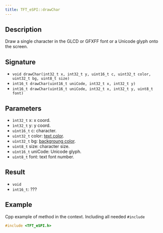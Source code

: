 ```yaml
---
title: TFT_eSPI::drawChar 
---
```


## Description

Draw a single character in the GLCD or GFXFF font or a Unicode glyph onto the screen.

## Signature

* `void drawChar(int32_t x, int32_t y, uint16_t c, uint32_t color, uint32_t bg, uint8_t size)`
* `int16_t drawChar(uint16_t uniCode, int32_t x, int32_t y)`
* `int16_t drawChar(uint16_t uniCode, int32_t x, int32_t y, uint8_t font)`

## Parameters

* `ìnt32_t` x: x coord.
* `ìnt32_t` y: y coord.
* `uìnt16_t` c: character.
* `uìnt32_t` color: [text color](../colors.md).
* `uìnt32_t` bg: [backgroung color](../colors.md).
* `uìnt8_t` size: character size.
* `uìnt16_t` uniCode: Unicode glyph.
* `uìnt8_t` font: text font number.

## Result

* `void`
* `int16_t`: ???

## Example

Cpp example of method in the context. Including all needed `#include`

``` cpp
#include <TFT_eSPI.h>

```